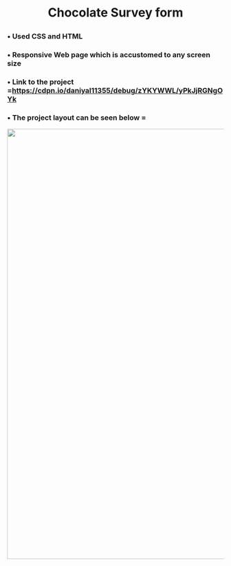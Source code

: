 
# <p align = "center" > Chocolate Survey form </p>   

###  • Used CSS and HTML 
###  • Responsive Web page which is accustomed to any screen size 
###  • Link to the project =https://cdpn.io/daniyal11355/debug/zYKYWWL/yPkJjRGNgOYk
###  • The project layout can be seen below = 


<p align = "center" >
<img src="https://github.com/aqib-javed1119/aqib-javed1119/blob/main/Projects/Web%20dev%20projects/Responsive%20Web%20design%20projects/Survey%20form/src/Survey.png " width="1250" height="1000" />
